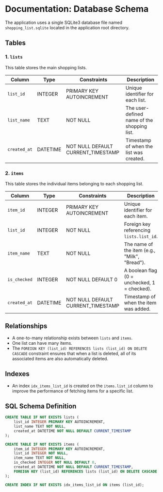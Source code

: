 # Documentation: Database Schema

The application uses a single SQLite3 database file named `shopping_list.sqlite` located in the application root directory.

## Tables

### 1. `lists`

This table stores the main shopping lists.

| Column | Type | Constraints | Description |
|---|---|---|---|
| `list_id` | INTEGER | PRIMARY KEY AUTOINCREMENT | Unique identifier for each list. |
| `list_name` | TEXT | NOT NULL | The user-defined name of the shopping list. |
| `created_at`| DATETIME | NOT NULL DEFAULT CURRENT_TIMESTAMP | Timestamp of when the list was created. |

### 2. `items`

This table stores the individual items belonging to each shopping list.

| Column | Type | Constraints | Description |
|---|---|---|---|
| `item_id` | INTEGER | PRIMARY KEY AUTOINCREMENT | Unique identifier for each item. |
| `list_id` | INTEGER | NOT NULL | Foreign key referencing `lists.list_id`. |
| `item_name` | TEXT | NOT NULL | The name of the item (e.g., "Milk", "Bread"). |
| `is_checked`| INTEGER | NOT NULL DEFAULT 0 | A boolean flag (0 = unchecked, 1 = checked). |
| `created_at`| DATETIME | NOT NULL DEFAULT CURRENT_TIMESTAMP | Timestamp of when the item was added. |

## Relationships

- A one-to-many relationship exists between `lists` and `items`.
- One list can have many items.
- The `FOREIGN KEY (list_id) REFERENCES lists (list_id) ON DELETE CASCADE` constraint ensures that when a list is deleted, all of its associated items are also automatically deleted.

## Indexes

- An index `idx_items_list_id` is created on the `items.list_id` column to improve the performance of fetching items for a specific list.

## SQL Schema Definition

```sql
CREATE TABLE IF NOT EXISTS lists (
    list_id INTEGER PRIMARY KEY AUTOINCREMENT,
    list_name TEXT NOT NULL,
    created_at DATETIME NOT NULL DEFAULT CURRENT_TIMESTAMP
);

CREATE TABLE IF NOT EXISTS items (
    item_id INTEGER PRIMARY KEY AUTOINCREMENT,
    list_id INTEGER NOT NULL,
    item_name TEXT NOT NULL,
    is_checked INTEGER NOT NULL DEFAULT 0,
    created_at DATETIME NOT NULL DEFAULT CURRENT_TIMESTAMP,
    FOREIGN KEY (list_id) REFERENCES lists (list_id) ON DELETE CASCADE
);

CREATE INDEX IF NOT EXISTS idx_items_list_id ON items (list_id);
